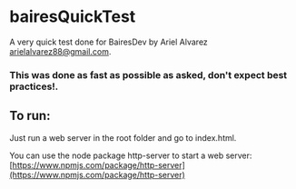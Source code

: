 # bairesQuickTest

A very quick test done for BairesDev by Ariel Alvarez [arielalvarez88@gmail.com](mailto:arielalvarez88@gmail.com).

### This was done as fast as possible as asked, don't expect best practices!.

## To run:

Just run a web server in the root folder and go to index.html.

You can use the node package http-server to start a web server: [https://www.npmjs.com/package/http-server](https://www.npmjs.com/package/http-server)


